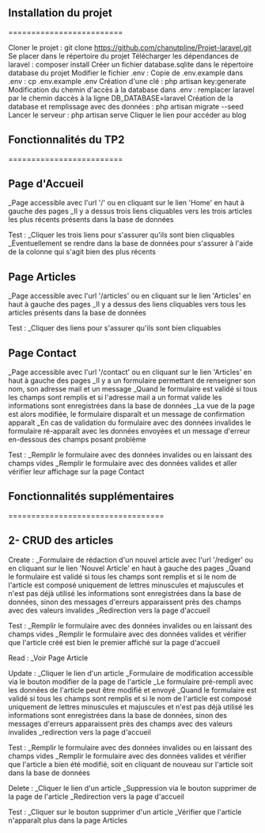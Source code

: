 ## Installation du projet
=========================

Cloner le projet : git clone https://github.com/chanutpline/Projet-laravel.git
Se placer dans le répertoire du projet
Télécharger les dépendances de laravel : composer install
Créer un fichier database.sqlite dans le répertoire database du projet
Modifier le fichier .env : 
    Copie de .env.example dans .env : cp .env.example .env
    Création d'une clé : php artisan key:generate
    Modification du chemin d'accès à la database dans .env : remplacer laravel par le chemin daccès à la ligne DB_DATABASE=laravel
Création de la database et remplissage avec des données : php artisan migrate --seed
Lancer le serveur : php artisan serve
Cliquer le lien pour accéder au blog

## Fonctionnalités du TP2
=========================

## Page d'Accueil

_Page accessible avec l'url '/' ou en cliquant sur le lien 'Home' en haut à gauche des pages
_Il y a dessus trois liens cliquables vers les trois articles les plus récents présents dans la base de données

Test :
_Cliquer les trois liens pour s'assurer qu'ils sont bien cliquables
_Éventuellement se rendre dans la base de données pour s'assurer à l'aide de la colonne qui s'agit bien des plus récents

## Page Articles

_Page accessible avec l'url '/articles' ou en cliquant sur le lien 'Articles' en haut à gauche des pages
_Il y a dessus des liens cliquables vers tous les articles présents dans la base de données

Test :
_Cliquer des liens pour s'assurer qu'ils sont bien cliquables

## Page Contact

_Page accessible avec l'url '/contact' ou en cliquant sur le lien 'Articles' en haut à gauche des pages
_Il y a un formulaire permettant de renseigner son nom, son adresse mail et un message
_Quand le formulaire est validé si tous les champs sont remplis et si l'adresse mail a un format valide les informations sont enregistrées dans la base de données
_La vue de la page est alors modifiée, le formulaire disparaît et un message de confirmation apparaît
_En cas de validation du formulaire avec des données invalides le formulaire ré-apparaît avec les données envoyées et un message d'erreur en-dessous des champs posant problème

Test :
_Remplir le formulaire avec des données invalides ou en laissant des champs vides
_Remplir le formulaire avec des données valides et aller vérifier leur affichage sur la page Contact

## Fonctionnalités supplémentaires
==================================

## 2- CRUD des articles

Create :
_Formulaire de rédaction d'un nouvel article avec l'url '/rediger' ou en cliquant sur le lien 'Nouvel Article' en haut à gauche des pages
_Quand le formulaire est validé si tous les champs sont remplis et si le nom de l'article est composé uniquement de lettres minuscules et majuscules et n'est pas déjà utilisé les informations sont enregistrées dans la base de données, sinon des messages d'erreurs apparaissent près des champs avec des valeurs invalides
_Redirection vers la page d'accueil

Test :
_Remplir le formulaire avec des données invalides ou en laissant des champs vides
_Remplir le formulaire avec des données valides et vérifier que l'article créé est bien le premier affiché sur la page d'accueil

Read :
_Voir Page Article

Update :
_Cliquer le lien d'un article
_Formulaire de modification accessible via le bouton modifier de la page de l'article
_Le formulaire pré-rempli avec les données de l'article peut être modifié et envoyé
_Quand le formulaire est validé si tous les champs sont remplis et si le nom de l'article est composé uniquement de lettres minuscules et majuscules et n'est pas déjà utilisé les informations sont enregistrées dans la base de données, sinon des messages d'erreurs apparaissent près des champs avec des valeurs invalides
_redirection vers la page d'accueil

Test :
_Remplir le formulaire avec des données invalides ou en laissant des champs vides
_Remplir le formulaire avec des données valides et vérifier que l'article a bien été modifié, soit en cliquant de nouveau sur l'article soit dans la base de données

Delete :
_Cliquer le lien d'un article
_Suppression via le bouton supprimer de la page de l'article
_Redirection vers la page d'accueil

Test :
_Cliquer sur le bouton supprimer d'un article
_Vérifier que l'article n'apparaît plus dans la page Articles